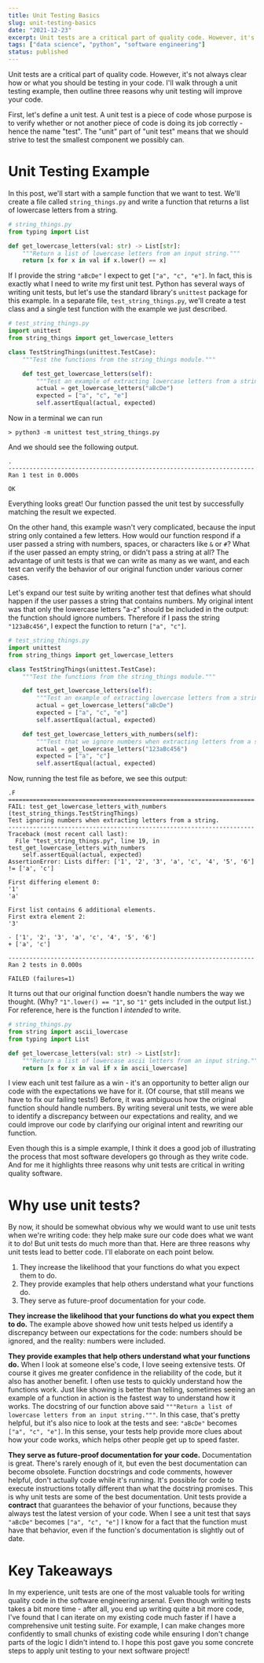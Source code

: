```yaml
---
title: Unit Testing Basics
slug: unit-testing-basics
date: "2021-12-23"
excerpt: Unit tests are a critical part of quality code. However, it's not always clear how or what you should be testing in your code. I'll walk through a unit testing example, then outline three reasons why I think unit testing will improve your code.
tags: ["data science", "python", "software engineering"]
status: published
---
```


Unit tests are a critical part of quality code. However, it's not always clear how or what you should be testing in your code. I'll walk through a unit testing example, then outline three reasons why unit testing will improve your code.

First, let's define a unit test. A unit test is a piece of code whose purpose is to verify whether or not another piece of code is doing its job correctly - hence the name "test". The "unit" part of "unit test" means that we should strive to test the smallest component we possibly can.

# Unit Testing Example

In this post, we'll start with a sample function that we want to test. We'll create a file called `string_things.py` and write a function that returns a list of lowercase letters from a string.

```python
# string_things.py
from typing import List

def get_lowercase_letters(val: str) -> List[str]:
    """Return a list of lowercase letters from an input string."""
    return [x for x in val if x.lower() == x]
```

If I provide the string `"aBcDe"` I expect to get `["a", "c", "e"]`. In fact, this is exactly what I need to write my first unit test. Python has several ways of writing unit tests, but let's use the standard library's `unittest` package for this example. In a separate file, `test_string_things.py`, we'll create a test class and a single test function with the example we just described.

```python
# test_string_things.py
import unittest
from string_things import get_lowercase_letters

class TestStringThings(unittest.TestCase):
    """Test the functions from the string_things module."""

    def test_get_lowercase_letters(self):
        """Test an example of extracting lowercase letters from a string."""
        actual = get_lowercase_letters("aBcDe")
        expected = ["a", "c", "e"]
        self.assertEqual(actual, expected)
```

Now in a terminal we can run

```console
> python3 -m unittest test_string_things.py
```

And we should see the following output.

```console
.
----------------------------------------------------------------------
Ran 1 test in 0.000s

OK
```

Everything looks great! Our function passed the unit test by successfully matching the result we expected.

On the other hand, this example wasn't very complicated, because the input string only contained a few letters. How would our function respond if a user passed a string with numbers, spaces, or characters like `&` or `#`? What if the user passed an empty string, or didn't pass a string at all? The advantage of unit tests is that we can write as many as we want, and each test can verify the behavior of our original function under various corner cases.

Let's expand our test suite by writing another test that defines what should happen if the user passes a string that contains numbers. My original intent was that only the lowercase letters "a-z" should be included in the output: the function should ignore numbers. Therefore if I pass the string `"123aBc456"`, I expect the function to return `["a", "c"]`.

```python
# test_string_things.py
import unittest
from string_things import get_lowercase_letters

class TestStringThings(unittest.TestCase):
    """Test the functions from the string_things module."""

    def test_get_lowercase_letters(self):
        """Test an example of extracting lowercase letters from a string."""
        actual = get_lowercase_letters("aBcDe")
        expected = ["a", "c", "e"]
        self.assertEqual(actual, expected)

    def test_get_lowercase_letters_with_numbers(self):
        """Test that we ignore numbers when extracting letters from a string."""
        actual = get_lowercase_letters("123aBc456")
        expected = ["a", "c"]
        self.assertEqual(actual, expected)
```

Now, running the test file as before, we see this output:

```console
.F
======================================================================
FAIL: test_get_lowercase_letters_with_numbers (test_string_things.TestStringThings)
Test ignoring numbers when extracting letters from a string.
----------------------------------------------------------------------
Traceback (most recent call last):
  File "test_string_things.py", line 19, in test_get_lowercase_letters_with_numbers
    self.assertEqual(actual, expected)
AssertionError: Lists differ: ['1', '2', '3', 'a', 'c', '4', '5', '6'] != ['a', 'c']

First differing element 0:
'1'
'a'

First list contains 6 additional elements.
First extra element 2:
'3'

- ['1', '2', '3', 'a', 'c', '4', '5', '6']
+ ['a', 'c']

----------------------------------------------------------------------
Ran 2 tests in 0.000s

FAILED (failures=1)
```

It turns out that our original function doesn't handle numbers the way we thought. (Why? `"1".lower() == "1"`, so `"1"` gets included in the output list.) For reference, here is the function I _intended_ to write.

```python
# string_things.py
from string import ascii_lowercase
from typing import List

def get_lowercase_letters(val: str) -> List[str]:
    """Return a list of lowercase ascii letters from an input string."""
    return [x for x in val if x in ascii_lowercase]
```

I view each unit test failure as a win - it's an opportunity to better align our code with the expectations we have for it. (Of course, that still means we have to fix our failing tests!) Before, it was ambiguous how the original function should handle numbers. By writing several unit tests, we were able to identify a discrepancy between our expectations and reality, and we could improve our code by clarifying our original intent and rewriting our function.

Even though this is a simple example, I think it does a good job of illustrating the process that most software developers go through as they write code. And for me it highlights three reasons why unit tests are critical in writing quality software.

# Why use unit tests?

By now, it should be somewhat obvious why we would want to use unit tests when we're writing code: they help make sure our code does what we want it to do! But unit tests do much more than that. Here are three reasons why unit tests lead to better code. I'll elaborate on each point below.

1. They increase the likelihood that your functions do what you expect them to do.
2. They provide examples that help others understand what your functions do.
3. They serve as future-proof documentation for your code.

<strong>They increase the likelihood that your functions do what you expect them to do.</strong> The example above showed how unit tests helped us identify a discrepancy between our expectations for the code: numbers should be ignored, and the reality: numbers were included.

<strong>They provide examples that help others understand what your functions do.</strong> When I look at someone else's code, I love seeing extensive tests. Of course it gives me greater confidence in the reliability of the code, but it also has another benefit. I often use tests to quickly understand how the functions work. Just like showing is better than telling, sometimes seeing an example of a function in action is the fastest way to understand how it works. The docstring of our function above said `"""Return a list of lowercase letters from an input string."""`. In this case, that's pretty helpful, but it's also nice to look at the tests and see: `"aBcDe"` becomes `["a", "c", "e"]`. In this sense, your tests help provide more clues about how your code works, which helps other people get up to speed faster.

<strong>They serve as future-proof documentation for your code.</strong> Documentation is great. There's rarely enough of it, but even the best documentation can become obsolete. Function docstrings and code comments, however helpful, don't actually code while it's running. It's possible for code to execute instructions totally different than what the docstring promises. This is why unit tests are some of the best documentation. Unit tests provide a <strong>contract</strong> that guarantees the behavior of your functions, because they always test the latest version of your code. When I see a unit test that says `"aBcDe"` becomes `["a", "c", "e"]` I know for a fact that the function must have that behavior, even if the function's documentation is slightly out of date.

# Key Takeaways

In my experience, unit tests are one of the most valuable tools for writing quality code in the software engineering arsenal. Even though writing tests takes a bit more time - after all, you end up writing quite a bit more code, I've found that I can iterate on my existing code much faster if I have a comprehensive unit testing suite. For example, I can make changes more confidently to small chunks of existing code while ensuring I don't change parts of the logic I didn't intend to. I hope this post gave you some concrete steps to apply unit testing to your next software project!
